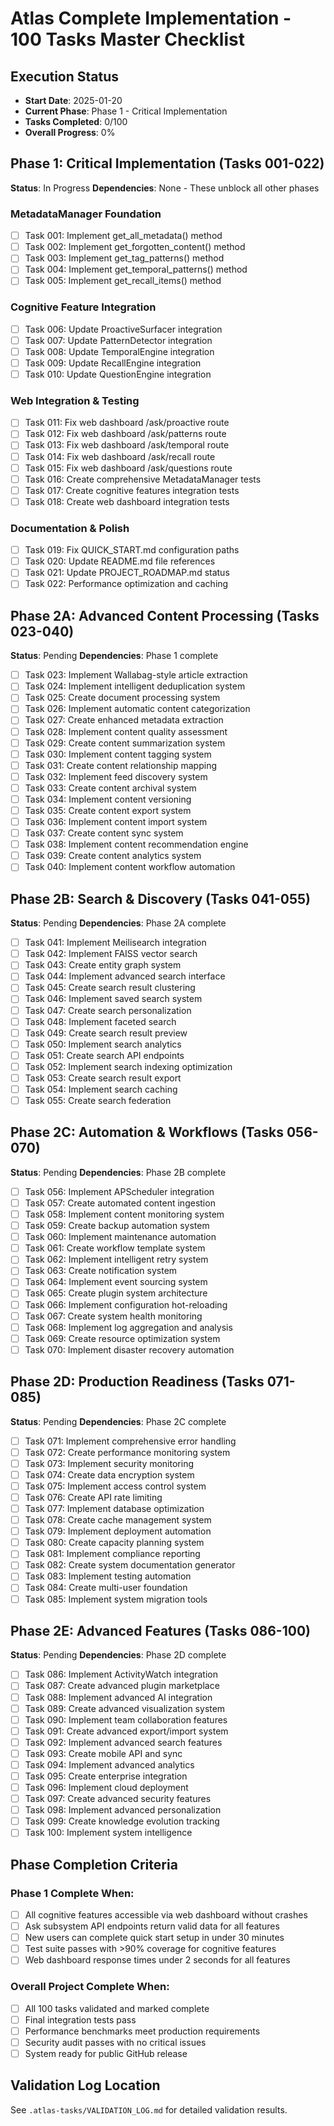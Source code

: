 # Atlas Complete Implementation - 100 Tasks Master Checklist

## Execution Status
- **Start Date**: 2025-01-20
- **Current Phase**: Phase 1 - Critical Implementation
- **Tasks Completed**: 0/100
- **Overall Progress**: 0%

## Phase 1: Critical Implementation (Tasks 001-022)
**Status**: In Progress
**Dependencies**: None - These unblock all other phases

### MetadataManager Foundation
- [ ] Task 001: Implement get_all_metadata() method
- [ ] Task 002: Implement get_forgotten_content() method  
- [ ] Task 003: Implement get_tag_patterns() method
- [ ] Task 004: Implement get_temporal_patterns() method
- [ ] Task 005: Implement get_recall_items() method

### Cognitive Feature Integration
- [ ] Task 006: Update ProactiveSurfacer integration
- [ ] Task 007: Update PatternDetector integration
- [ ] Task 008: Update TemporalEngine integration
- [ ] Task 009: Update RecallEngine integration
- [ ] Task 010: Update QuestionEngine integration

### Web Integration & Testing
- [ ] Task 011: Fix web dashboard /ask/proactive route
- [ ] Task 012: Fix web dashboard /ask/patterns route
- [ ] Task 013: Fix web dashboard /ask/temporal route
- [ ] Task 014: Fix web dashboard /ask/recall route
- [ ] Task 015: Fix web dashboard /ask/questions route
- [ ] Task 016: Create comprehensive MetadataManager tests
- [ ] Task 017: Create cognitive features integration tests
- [ ] Task 018: Create web dashboard integration tests

### Documentation & Polish
- [ ] Task 019: Fix QUICK_START.md configuration paths
- [ ] Task 020: Update README.md file references
- [ ] Task 021: Update PROJECT_ROADMAP.md status
- [ ] Task 022: Performance optimization and caching

## Phase 2A: Advanced Content Processing (Tasks 023-040)
**Status**: Pending
**Dependencies**: Phase 1 complete

- [ ] Task 023: Implement Wallabag-style article extraction
- [ ] Task 024: Implement intelligent deduplication system
- [ ] Task 025: Create document processing system
- [ ] Task 026: Implement automatic content categorization
- [ ] Task 027: Create enhanced metadata extraction
- [ ] Task 028: Implement content quality assessment
- [ ] Task 029: Create content summarization system
- [ ] Task 030: Implement content tagging system
- [ ] Task 031: Create content relationship mapping
- [ ] Task 032: Implement feed discovery system
- [ ] Task 033: Create content archival system
- [ ] Task 034: Implement content versioning
- [ ] Task 035: Create content export system
- [ ] Task 036: Implement content import system
- [ ] Task 037: Create content sync system
- [ ] Task 038: Implement content recommendation engine
- [ ] Task 039: Create content analytics system
- [ ] Task 040: Implement content workflow automation

## Phase 2B: Search & Discovery (Tasks 041-055)
**Status**: Pending
**Dependencies**: Phase 2A complete

- [ ] Task 041: Implement Meilisearch integration
- [ ] Task 042: Implement FAISS vector search
- [ ] Task 043: Create entity graph system
- [ ] Task 044: Implement advanced search interface
- [ ] Task 045: Create search result clustering
- [ ] Task 046: Implement saved search system
- [ ] Task 047: Create search personalization
- [ ] Task 048: Implement faceted search
- [ ] Task 049: Create search result preview
- [ ] Task 050: Implement search analytics
- [ ] Task 051: Create search API endpoints
- [ ] Task 052: Implement search indexing optimization
- [ ] Task 053: Create search result export
- [ ] Task 054: Implement search caching
- [ ] Task 055: Create search federation

## Phase 2C: Automation & Workflows (Tasks 056-070)
**Status**: Pending
**Dependencies**: Phase 2B complete

- [ ] Task 056: Implement APScheduler integration
- [ ] Task 057: Create automated content ingestion
- [ ] Task 058: Implement content monitoring system
- [ ] Task 059: Create backup automation system
- [ ] Task 060: Implement maintenance automation
- [ ] Task 061: Create workflow template system
- [ ] Task 062: Implement intelligent retry system
- [ ] Task 063: Create notification system
- [ ] Task 064: Implement event sourcing system
- [ ] Task 065: Create plugin system architecture
- [ ] Task 066: Implement configuration hot-reloading
- [ ] Task 067: Create system health monitoring
- [ ] Task 068: Implement log aggregation and analysis
- [ ] Task 069: Create resource optimization system
- [ ] Task 070: Implement disaster recovery automation

## Phase 2D: Production Readiness (Tasks 071-085)
**Status**: Pending
**Dependencies**: Phase 2C complete

- [ ] Task 071: Implement comprehensive error handling
- [ ] Task 072: Create performance monitoring system
- [ ] Task 073: Implement security monitoring
- [ ] Task 074: Create data encryption system
- [ ] Task 075: Implement access control system
- [ ] Task 076: Create API rate limiting
- [ ] Task 077: Implement database optimization
- [ ] Task 078: Create cache management system
- [ ] Task 079: Implement deployment automation
- [ ] Task 080: Create capacity planning system
- [ ] Task 081: Implement compliance reporting
- [ ] Task 082: Create system documentation generator
- [ ] Task 083: Implement testing automation
- [ ] Task 084: Create multi-user foundation
- [ ] Task 085: Implement system migration tools

## Phase 2E: Advanced Features (Tasks 086-100)
**Status**: Pending
**Dependencies**: Phase 2D complete

- [ ] Task 086: Implement ActivityWatch integration
- [ ] Task 087: Create advanced plugin marketplace
- [ ] Task 088: Implement advanced AI integration
- [ ] Task 089: Create advanced visualization system
- [ ] Task 090: Implement team collaboration features
- [ ] Task 091: Create advanced export/import system
- [ ] Task 092: Implement advanced search features
- [ ] Task 093: Create mobile API and sync
- [ ] Task 094: Implement advanced analytics
- [ ] Task 095: Create enterprise integration
- [ ] Task 096: Implement cloud deployment
- [ ] Task 097: Create advanced security features
- [ ] Task 098: Implement advanced personalization
- [ ] Task 099: Create knowledge evolution tracking
- [ ] Task 100: Implement system intelligence

## Phase Completion Criteria

### Phase 1 Complete When:
- [ ] All cognitive features accessible via web dashboard without crashes
- [ ] Ask subsystem API endpoints return valid data for all features
- [ ] New users can complete quick start setup in under 30 minutes
- [ ] Test suite passes with >90% coverage for cognitive features
- [ ] Web dashboard response times under 2 seconds for all features

### Overall Project Complete When:
- [ ] All 100 tasks validated and marked complete
- [ ] Final integration tests pass
- [ ] Performance benchmarks meet production requirements
- [ ] Security audit passes with no critical issues
- [ ] System ready for public GitHub release

## Validation Log Location
See `.atlas-tasks/VALIDATION_LOG.md` for detailed validation results.